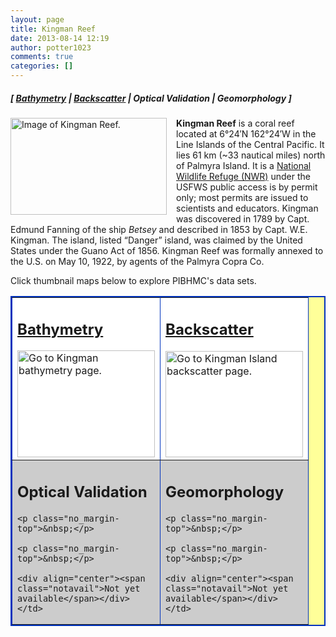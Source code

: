```yaml
---
layout: page
title: Kingman Reef
date: 2013-08-14 12:19
author: potter1023
comments: true
categories: []
---
```

<h5 class="no_margin-top">[ <a href="http://www.soest.hawaii.edu/pibhmc/cms/data-by-location/pacific-remote-island-area/kingman-reef/kingman-reef-bathymetry">Bathymetry</a> | <span class="style1"><a href="http://www.soest.hawaii.edu/pibhmc/cms/data-by-location/pacific-remote-island-area/kingman-reef/kingman-reef-backscatter">Backscatter</a></span> | Optical Validation | Geomorphology ]</h5>

<p><a href="http://www.soest.hawaii.edu/pibhmc/PRIAs_images/King_east3_1205px.jpg"><img src="http://www.soest.hawaii.edu/pibhmc/PRIAs_images/King_east3_250px.jpg" alt="Image of Kingman Reef." style="padding: 0px 12px 0px 0px;" title="Conical structures shown on Kingman Reef flanks in this 3-D Image of multibeam bathymetry &lt;em&gt;(click on it to see a larger version)&lt;/em&gt;." align="left" border="0" height="155" width="250" /></a> <strong>Kingman Reef</strong> is a coral reef located at 6°24&#8242;N 162°24&#8242;W in the Line Islands of the Central Pacific. It lies  61 km (~33 nautical miles) north of Palmyra Island. It is a <a href="http://www.fws.gov/refuges/profiles/index.cfm?id=12534">National Wildlife Refuge (NWR)</a> under the USFWS public access is by permit only; most permits are issued to scientists and educators. Kingman was discovered in 1789 by Capt. Edmund Fanning of the ship <em>Betsey </em>and described in 1853 by Capt. W.E. Kingman.  The island, listed &#8220;Danger&#8221; island, was claimed by the United States  under the Guano Act of 1856. Kingman Reef was formally annexed to the U.S. on May 10, 1922, by agents of the Palmyra Copra Co. </p>

<p>Click  thumbnail maps below to explore PIBHMC's data sets. 

</p><table bgcolor="#ffff99" border="2" bordercolor="#0033bd" cellpadding="2" cellspacing="4" width="445">

 <tbody><tr>

  <td bgcolor="#ffffff" height="220" valign="middle" width="220"><h2 class="no_margin-top"><a href="http://www.soest.hawaii.edu/pibhmc/cms/data-by-location/pacific-remote-island-area/kingman-reef/kingman-reef-bathymetry">Bathymetry</a></h2><a href="http://www.soest.hawaii.edu/pibhmc/cms/data-by-location/pacific-remote-island-area/kingman-reef/kingman-reef-bathymetry"><img src="http://www.soest.hawaii.edu/pibhmc/PRIAs_images/Kingman_20m_4website_220px.jpg" alt="Go to Kingman bathymetry page." title="Go to Kingman bathymetry page." align="middle" border="0" height="171" hspace="0" vspace="0" width="220" /></a></td>

  <td bgcolor="#ffffff" height="220" valign="middle" width="220"><h2 class="no_margin-top"><a href="http://www.soest.hawaii.edu/pibhmc/cms/data-by-location/pacific-remote-island-area/kingman-reef/kingman-reef-backscatter">Backscatter</a></h2><a href="http://www.soest.hawaii.edu/pibhmc/cms/data-by-location/pacific-remote-island-area/kingman-reef/kingman-reef-backscatter"><img src="http://www.soest.hawaii.edu/pibhmc/PRIAs_images/kingman-bs_220.jpg" alt="Go to Kingman Island backscatter page." title="Go to Kingman Island backscatter page." align="middle" border="0" height="170" hspace="0" vspace="0" width="220" /></a></td>

 </tr>

 <tr>

  <td bgcolor="#cccccc" height="220" valign="middle" width="220"><h2 class="no_margin-top-deadlink">Optical Validation</h2>

    <p class="no_margin-top">&nbsp;</p>

    <p class="no_margin-top">&nbsp;</p>

    <div align="center"><span class="notavail">Not yet available</span></div></td>

  <td bgcolor="#cccccc" height="220" valign="middle" width="220"><h2 class="no_margin-top-deadlink">Geomorphology</h2>

    <p class="no_margin-top">&nbsp;</p>

    <p class="no_margin-top">&nbsp;</p>

    <div align="center"><span class="notavail">Not yet available</span></div></td>

 </tr>

</tbody></table>

<p>&nbsp;</p><p>&nbsp;</p>

